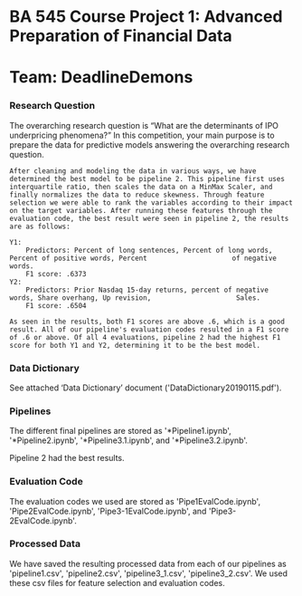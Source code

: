 # BA 545 Course Project 1: Advanced Preparation of Financial Data
# Team: DeadlineDemons

### Research Question
The overarching research question is “What are the determinants of IPO underpricing phenomena?” In this competition, your main purpose is to prepare the data for predictive models answering the overarching research question.

    After cleaning and modeling the data in various ways, we have determined the best model to be pipeline 2. This pipeline first uses interquartile ratio, then scales the data on a MinMax Scaler, and finally normalizes the data to reduce skewness. Through feature selection we were able to rank the variables according to their impact on the target variables. After running these features through the evaluation code, the best result were seen in pipeline 2, the results are as follows:
    
    Y1:
        Predictors: Percent of long sentences, Percent of long words, Percent of positive words, Percent                     of negative words.
        F1 score: .6373
    Y2:
        Predictors: Prior Nasdaq 15-day returns, percent of negative words, Share overhang, Up revision,                     Sales.
        F1 score: .6504
    
    As seen in the results, both F1 scores are above .6, which is a good result. All of our pipeline's evaluation codes resulted in a F1 score of .6 or above. Of all 4 evaluations, pipeline 2 had the highest F1 score for both Y1 and Y2, determining it to be the best model.
    
### Data Dictionary
See attached ‘Data Dictionary’ document ('DataDictionary20190115.pdf').

### Pipelines
The different final pipelines are stored as '*Pipeline1.ipynb', '*Pipeline2.ipynb', '*Pipeline3.1.ipynb', and '*Pipeline3.2.ipynb'. 

Pipeline 2 had the best results.

### Evaluation Code
The evaluation codes we used are stored as 'Pipe1EvalCode.ipynb', 'Pipe2EvalCode.ipynb', 'Pipe3-1EvalCode.ipynb', and 'Pipe3-2EvalCode.ipynb'.

### Processed Data
We have saved the resulting processed data from each of our pipelines as 'pipeline1.csv', 'pipeline2.csv', 'pipeline3_1.csv', 'pipeline3_2.csv'. We used these csv files for feature selection 
and evaluation codes.
